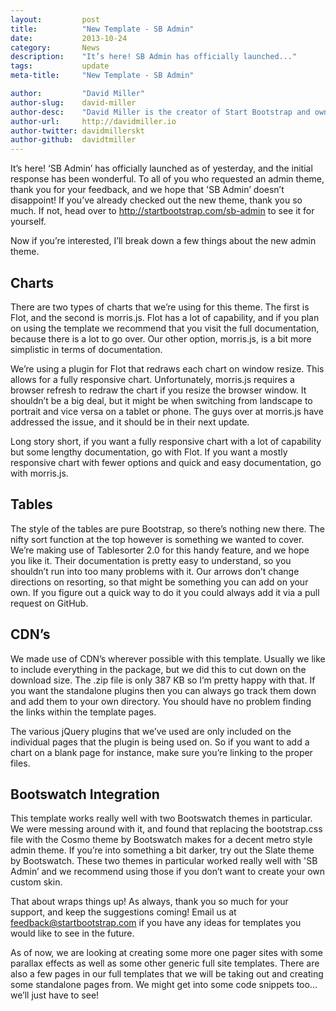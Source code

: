 ```yaml
---
layout:			post
title:			"New Template - SB Admin"
date:			2013-10-24
category:		News
description:	"It’s here! SB Admin has officially launched..."
tags:			update
meta-title:		"New Template - SB Admin"

author:			"David Miller"
author-slug:	david-miller
author-desc:	"David Miller is the creator of Start Bootstrap and owner of Blackrock Digital. He is a front end web designer and developer working out of sunny Orlando, Florida."
author-url:		http://davidmiller.io
author-twitter:	davidmillerskt
author-github:	davidtmiller
---
```


It’s here! ‘SB Admin’ has officially launched as of yesterday, and the initial response has been wonderful. To all of you who requested an admin theme, thank you for your feedback, and we hope that 'SB Admin’ doesn’t disappoint! If you’ve already checked out the new theme, thank you so much. If not, head over to <http://startbootstrap.com/sb-admin> to see it for yourself.

Now if you’re interested, I’ll break down a few things about the new admin theme.

## Charts
There are two types of charts that we’re using for this theme. The first is Flot, and the second is morris.js. Flot has a lot of capability, and if you plan on using the template we recommend that you visit the full documentation, because there is a lot to go over. Our other option, morris.js, is a bit more simplistic in terms of documentation.

We’re using a plugin for Flot that redraws each chart on window resize. This allows for a fully responsive chart. Unfortunately, morris.js requires a browser refresh to redraw the chart if you resize the browser window. It shouldn’t be a big deal, but it might be when switching from landscape to portrait and vice versa on a tablet or phone. The guys over at morris.js have addressed the issue, and it should be in their next update.

Long story short, if you want a fully responsive chart with a lot of capability but some lengthy documentation, go with Flot. If you want a mostly responsive chart with fewer options and quick and easy documentation, go with morris.js.

## Tables
The style of the tables are pure Bootstrap, so there’s nothing new there. The nifty sort function at the top however is something we wanted to cover. We’re making use of Tablesorter 2.0 for this handy feature, and we hope you like it. Their documentation is pretty easy to understand, so you shouldn’t run into too many problems with it. Our arrows don’t change directions on resorting, so that might be something you can add on your own. If you figure out a quick way to do it you could always add it via a pull request on GitHub.

## CDN’s
We made use of CDN’s wherever possible with this template. Usually we like to include everything in the package, but we did this to cut down on the download size. The .zip file is only 387 KB so I’m pretty happy with that. If you want the standalone plugins then you can always go track them down and add them to your own directory. You should have no problem finding the links within the template pages.

The various jQuery plugins that we’ve used are only included on the individual pages that the plugin is being used on. So if you want to add a chart on a blank page for instance, make sure you’re linking to the proper files.

## Bootswatch Integration
This template works really well with two Bootswatch themes in particular. We were messing around with it, and found that replacing the bootstrap.css file with the Cosmo theme by Bootswatch makes for a decent metro style admin theme. If you’re into something a bit darker, try out the Slate theme by Bootswatch. These two themes in particular worked really well with 'SB Admin’ and we recommend using those if you don’t want to create your own custom skin.

That about wraps things up! As always, thank you so much for your support, and keep the suggestions coming! Email us at feedback@startbootstrap.com if you have any ideas for templates you would like to see in the future.

As of now, we are looking at creating some more one pager sites with some parallax effects as well as some other generic full site templates. There are also a few pages in our full templates that we will be taking out and creating some standalone pages from. We might get into some code snippets too…we’ll just have to see!

